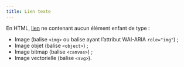 ```yaml
---
title: Lien texte 
---
```


En HTML, [lien](#lien) ne contenant aucun élément enfant de type :
* Image (balise `<img>` ou balise ayant l’attribut WAI-ARIA `role="img"`) ; 
* Image objet (balise `<object>`) ; 
* Image bitmap (balise `<canvas>`) ; 
* Image vectorielle (balise `<svg>`). 

